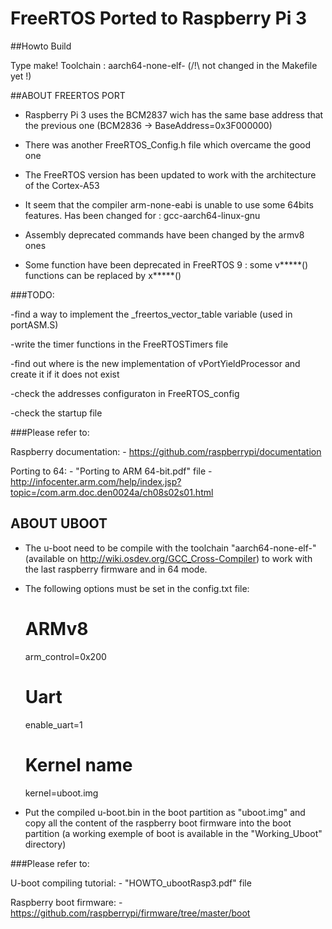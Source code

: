 # FreeRTOS Ported to Raspberry Pi 3

##Howto Build

Type make!
Toolchain : aarch64-none-elf- (/!\ not changed in the Makefile yet !)

##ABOUT FREERTOS PORT

- Raspberry Pi 3 uses the BCM2837 wich has the same base address that the previous one (BCM2836 -> BaseAddress=0x3F000000)

- There was another FreeRTOS_Config.h file which overcame the good one

- The FreeRTOS version has been updated to work with the architecture of the Cortex-A53

- It seem that the compiler arm-none-eabi is unable to use some 64bits features. Has been changed for :
gcc-aarch64-linux-gnu

- Assembly deprecated commands have been changed by the armv8 ones

- Some function have been deprecated in FreeRTOS 9 : some v*****() functions can be replaced by x*****()


###TODO:

-find a way to implement the _freertos_vector_table variable (used in portASM.S)

-write the timer functions in the FreeRTOSTimers file

-find out where is the new implementation of vPortYieldProcessor and create it if it does not exist

-check the addresses configuraton in FreeRTOS_config

-check the startup file

###Please refer to:

Raspberry documentation:
	-	https://github.com/raspberrypi/documentation

Porting to 64:
	-	"Porting to ARM 64-bit.pdf" file
	-	http://infocenter.arm.com/help/index.jsp?topic=/com.arm.doc.den0024a/ch08s02s01.html

## ABOUT UBOOT

- The u-boot need to be compile with the toolchain "aarch64-none-elf-" (available on http://wiki.osdev.org/GCC_Cross-Compiler) to work with the last raspberry firmware and in 64 mode.

- The following options must be set in the config.txt file:
	# ARMv8
	arm_control=0x200

	# Uart
	enable_uart=1

	# Kernel name
	kernel=uboot.img	

- Put the compiled u-boot.bin in the boot partition as "uboot.img" and copy all the content of the raspberry boot firmware into the boot partition (a working exemple of boot is available in the "Working_Uboot" directory)

###Please refer to:

U-boot compiling tutorial:
	-	"HOWTO_ubootRasp3.pdf" file

Raspberry boot firmware:
	-	https://github.com/raspberrypi/firmware/tree/master/boot
